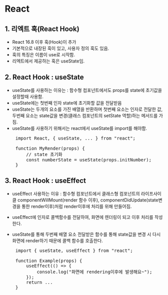# React

## 1. 리엑트 훅(React Hook)

-   React 16.8 이후 훅(Hook)이 추가
-   기본적으로 내장된 훅이 있고, 사용자 정의 훅도 있음.
-   훅의 특징은 이름이 use로 시작함.
-   리엑트에서 제공하는 훅은 useState임.

## 2. React Hook : useState

-   useState를 사용하는 이유는 : 함수형 컴포넌트에서도 props를 state에 초기값을 설정할때 사용함.
-   useState에는 첫번째 인자 state에 초기화할 값을 전달받음
-   useState는 두개의 요소를 가진 배열을 반환하며 첫번째 요소는 인자로 전달한 값,<br>두번째 요소는 state값을 변경(클래스 컴포넌트의 setState 역할)하는 메서드를 가짐.
-   useState를 사용하기 위해서는 react에서 useState를 import를 해야함.
<pre>
    import React, { useState, ... } from "react";

    function MyRender(props) {
        // state 초기화
        const numberState = useState(props.initNumber);
    }
</pre>

## 3. React Hook : useEffect

-   useEffect 사용하는 이유 : 함수형 컴포넌트에서 클래스형 컴포넌트의 라이프사이클 componentWillMount(render 함수 이후), componentDidUpdate(state변경을 통한 render이후)처럼 render이후에 처리를 위해 만들어짐.

-   useEffect에 인자로 콜백함수를 전달하여, 화면에 렌더링이 되고 이후 처리를 작성한다.

-   useState를 통해 두번째 배열 요소 전달받은 함수를 통해 state값을 변경 시 다시 화면에 render하기 때문에 콜백 함수를 호출한다.
<pre>
    import { useState, useEffect } from "react";

    function Example(props) {
        useEffect(() => {
            console.log("화면에 rendering이후에 발생해요~");
        });
        return ...
    }
</pre>
